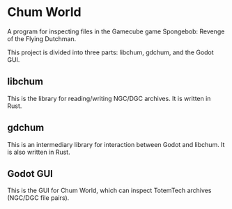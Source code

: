 # Chum World

A program for inspecting files in the Gamecube game Spongebob: Revenge of the Flying Dutchman. 

This project is divided into three parts: libchum, gdchum, and the Godot GUI.

## libchum

This is the library for reading/writing NGC/DGC archives. It is written in Rust.

## gdchum

This is an intermediary library for interaction between Godot and libchum. It is also written in Rust.

## Godot GUI

This is the GUI for Chum World, which can inspect TotemTech archives (NGC/DGC file pairs).
